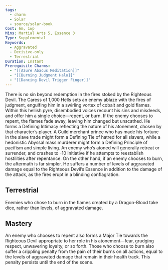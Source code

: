 ```yaml
---
tags:
  - charm
  - Solar
  - source/solar-book
Cost: 6m, 1wp
Mins: Martial Arts 5, Essence 3
Type: Supplemental
Keywords:
  - Aggravated
  - Decisive-only
  - Terrestrial
Duration: Instant
Prerequisite Charms:
  - "[[Azure Abacus Meditation]]"
  - "[[Burning Judgment Halo]]"
  - "[[Dancing Devil Trigger Finger]]"
---
```

There is no sin beyond redemption in the fires stoked by the Righteous Devil. The Caress of 1,000 Hells sets an enemy ablaze with the fires of judgment, engulfing him in a swirling vortex of cobalt and gold flames. Within this hellish pyre, disembodied voices recount his sins and misdeeds, and offer him a single choice—repent, or burn. If the enemy chooses to repent, the flames fade away, leaving him changed but unscathed. He forms a Defining Intimacy reflecting the nature of his atonement, chosen by that character’s player. A Guild merchant prince who has made his fortune in the slave trade might form a Defining Tie of hatred for all slavers, while a hedonistic Abyssal mass murderer might form a Defining Principle of pacifism and simple living. An enemy who’s atoned will generally retreat or surrender, and crashes to -10 Initiative if he attempts to reestablish hostilities after repentance. On the other hand, if an enemy chooses to burn, the aftermath is far simpler. He suffers a number of levels of aggravated damage equal to the Righteous Devil’s Essence in addition to the damage of the attack, as the fires erupt in a blinding conflagration. 

## Terrestrial

Enemies who chose to burn in the flames created by a Dragon-Blood take dice, rather than levels, of aggravated damage. 

## Mastery

An enemy who chooses to repent also forms a Major Tie towards the Righteous Devil appropriate to her role in his atonement—fear, grudging respect, unwavering loyalty, or so forth. Those who choose to burn also suffer a crippling penalty from the pain of their burns on all actions, equal to the levels of aggravated damage that remain in their health track. This penalty persists until the end of the scene. 
